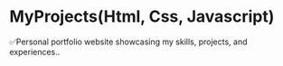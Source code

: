 
# MyProjects(Html, Css, Javascript)

✅Personal portfolio website showcasing my skills, projects, and experiences..
